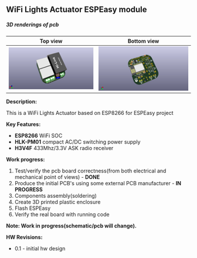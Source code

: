 ## WiFi Lights Actuator ESPEasy module

##### 3D renderings of pcb

Top view | Bottom view
------------ | -------------
![Alt text](3d/renderings/wifi_lights_top.png?raw=true "top view") | ![Alt text](3d/renderings/wifi_lights_bottom.png?raw=true "bottom view")



**Description:**

This is a WiFi Lights Actuator based on ESP8266 for ESPEasy project

**Key Features:**

 - **ESP8266** WiFi SOC
 - **HLK-PM01** compact AC/DC switching power supply
 - **H3V4F** 433Mhz/3.3V ASK radio receiver

**Work progress:**

 1. Test/verify the pcb board correctness(from both electrical and mechanical point of views) - **DONE**
 2. Produce the initial PCB's using some external PCB manufacturer - **IN PROGRESS**
 3. Components assembly(soldering)
 4. Create 3D printed plastic enclosure
 5. Flash ESPEasy
 6. Verify the real board with running code

**Note: Work in progress(schematic/pcb will change).**

**HW Revisions:**
 - 0.1 - initial hw design

